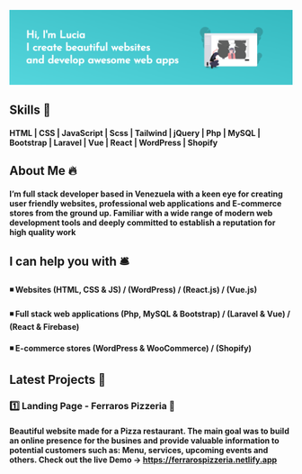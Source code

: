 ![Lucia Banner](https://github.com/luciajperezm/luciajperezm/blob/master/baner.png)

## Skills 🧰
#### HTML | CSS | JavaScript | Scss | Tailwind | jQuery | Php | MySQL | Bootstrap | Laravel | Vue | React | WordPress | Shopify


## About Me 🔥

#### I’m full stack developer based in Venezuela with a keen eye for creating user friendly websites, professional web applications and E-commerce stores from the ground up. Familiar with a wide range of modern web development tools and deeply committed to establish a reputation for high quality work


## I can help you with 🛎️
#### ◾ Websites (HTML, CSS & JS) / (WordPress) / (React.js) / (Vue.js)
#### ◾ Full stack web applications (Php, MySQL & Bootstrap) / (Laravel & Vue) / (React & Firebase)
#### ◾ E-commerce stores (WordPress & WooCommerce) / (Shopify)


## Latest Projects 💎
### 1️⃣ Landing Page - Ferraros Pizzeria 🍕
#### Beautiful website made for a Pizza restaurant. The main goal was to build an online presence for the busines and provide valuable information to potential customers such as: Menu, services, upcoming events and others. Check out the live Demo -> https://ferrarospizzeria.netlify.app 
